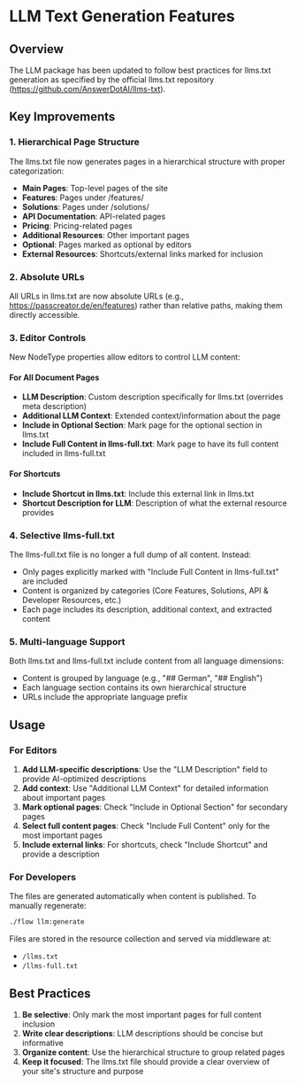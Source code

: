 # LLM Text Generation Features

## Overview

The LLM package has been updated to follow best practices for llms.txt generation as specified by the official llms.txt repository (https://github.com/AnswerDotAI/llms-txt).

## Key Improvements

### 1. Hierarchical Page Structure

The llms.txt file now generates pages in a hierarchical structure with proper categorization:

- **Main Pages**: Top-level pages of the site
- **Features**: Pages under /features/
- **Solutions**: Pages under /solutions/
- **API Documentation**: API-related pages
- **Pricing**: Pricing-related pages
- **Additional Resources**: Other important pages
- **Optional**: Pages marked as optional by editors
- **External Resources**: Shortcuts/external links marked for inclusion

### 2. Absolute URLs

All URLs in llms.txt are now absolute URLs (e.g., https://passcreator.de/en/features) rather than relative paths, making them directly accessible.

### 3. Editor Controls

New NodeType properties allow editors to control LLM content:

#### For All Document Pages

- **LLM Description**: Custom description specifically for llms.txt (overrides meta description)
- **Additional LLM Context**: Extended context/information about the page
- **Include in Optional Section**: Mark page for the optional section in llms.txt
- **Include Full Content in llms-full.txt**: Mark page to have its full content included in llms-full.txt

#### For Shortcuts

- **Include Shortcut in llms.txt**: Include this external link in llms.txt
- **Shortcut Description for LLM**: Description of what the external resource provides

### 4. Selective llms-full.txt

The llms-full.txt file is no longer a full dump of all content. Instead:

- Only pages explicitly marked with "Include Full Content in llms-full.txt" are included
- Content is organized by categories (Core Features, Solutions, API & Developer Resources, etc.)
- Each page includes its description, additional context, and extracted content

### 5. Multi-language Support

Both llms.txt and llms-full.txt include content from all language dimensions:

- Content is grouped by language (e.g., "## German", "## English")
- Each language section contains its own hierarchical structure
- URLs include the appropriate language prefix

## Usage

### For Editors

1. **Add LLM-specific descriptions**: Use the "LLM Description" field to provide AI-optimized descriptions
2. **Add context**: Use "Additional LLM Context" for detailed information about important pages
3. **Mark optional pages**: Check "Include in Optional Section" for secondary pages
4. **Select full content pages**: Check "Include Full Content" only for the most important pages
5. **Include external links**: For shortcuts, check "Include Shortcut" and provide a description

### For Developers

The files are generated automatically when content is published. To manually regenerate:

```bash
./flow llm:generate
```

Files are stored in the resource collection and served via middleware at:
- `/llms.txt`
- `/llms-full.txt`

## Best Practices

1. **Be selective**: Only mark the most important pages for full content inclusion
2. **Write clear descriptions**: LLM descriptions should be concise but informative
3. **Organize content**: Use the hierarchical structure to group related pages
4. **Keep it focused**: The llms.txt file should provide a clear overview of your site's structure and purpose